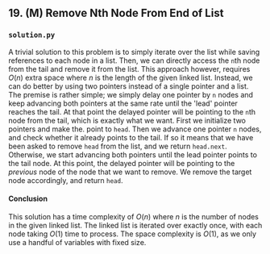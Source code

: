 ## 19. (M) Remove Nth Node From End of List

### `solution.py`
A trivial solution to this problem is to simply iterate over the list while saving references to each node in a list. Then, we can directly access the `n`th node from the tail and remove it from the list. This approach however, requires $O(n)$ extra space where $n$ is the length of the given linked list. Instead, we can do better by using two pointers instead of a single pointer and a list.  
The premise is rather simple; we simply delay one pointer by `n` nodes and keep advancing both pointers at the same rate until the 'lead' pointer reaches the tail. At that point the delayed pointer will be pointing to the `n`th node from the tail, which is exactly what we want. First we initialize two pointers and make the. point to `head`. Then we advance one pointer `n` nodes, and check whether it already points to the tail. If so it means that we have been asked to remove `head` from the list, and we return `head.next`. Otherwise, we start advancing both pointers until the lead pointer points to the tail node. At this point, the delayed pointer will be pointing to the *previous* node of the node that we want to remove. We remove the target node accordingly, and return `head`.  

#### Conclusion
This solution has a time complexity of $O(n)$ where $n$ is the number of nodes in the given linked list. The linked list is iterated over exactly once, with each node taking $O(1)$ time to process. The space complexity is $O(1)$, as we only use a handful of variables with fixed size.  
  

